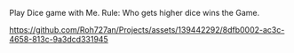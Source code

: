 Play Dice game with Me.
Rule:
Who gets higher dice wins the Game.


https://github.com/Roh727an/Projects/assets/139442292/8dfb0002-ac3c-4658-813c-9a3dcd331945

